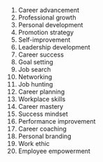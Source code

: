 1. Career advancement
2. Professional growth
3. Personal development
4. Promotion strategy
5. Self-improvement
6. Leadership development
7. Career success
8. Goal setting
9. Job search
10. Networking
11. Job hunting
12. Career planning
13. Workplace skills
14. Career mastery
15. Success mindset
16. Performance improvement
17. Career coaching
18. Personal branding
19. Work ethic
20. Employee empowerment


